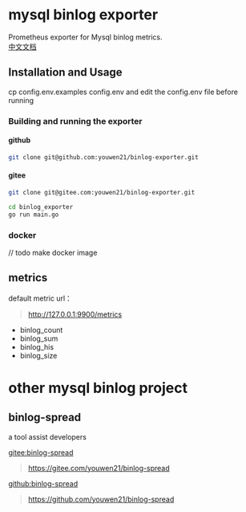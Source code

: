 # mysql binlog exporter
Prometheus exporter for Mysql binlog metrics.  
[中文文档](readme_cn.md)

## Installation and Usage
cp config.env.examples config.env and edit the config.env file before running

### Building and running the exporter
#### github
```bash
git clone git@github.com:youwen21/binlog-exporter.git
```
#### gitee
```bash
git clone git@gitee.com:youwen21/binlog-exporter.git
```

```bash
cd binlog_exporter
go run main.go

```

### docker
// todo make docker image


## metrics
default metric url：
> http://127.0.0.1:9900/metrics

 - binlog_count
 - binlog_sum
 - binlog_his
 - binlog_size


# other mysql binlog project

## binlog-spread
a tool assist developers  

[gitee:binlog-spread ](https://gitee.com/youwen21/binlog-spread)
> https://gitee.com/youwen21/binlog-spread

[github:binlog-spread ](https://github.com/youwen21/binlog-spread)
> https://github.com/youwen21/binlog-spread










